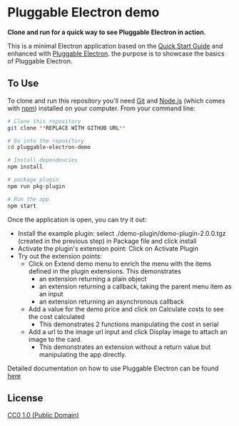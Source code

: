 # Pluggable Electron demo

**Clone and run for a quick way to see Pluggable Electron in action.**

This is a minimal Electron application based on the [Quick Start Guide](https://electronjs.org/docs/tutorial/quick-start)
and enhanced with [Pluggable Electron](https://github.com/dutchigor/pluggable-electron). the purpose is to showcase the basics of Pluggable Electron.

## To Use

To clone and run this repository you'll need [Git](https://git-scm.com) and [Node.js](https://nodejs.org/en/download/) (which comes with [npm](http://npmjs.com)) installed on your computer. From your command line:

```bash
# Clone this repository
git clone **REPLACE WITH GITHUB URL**

# Go into the repository
cd pluggable-electron-demo

# Install dependencies
npm install

# package plugin
npm run pkg-plugin

# Run the app
npm start
```

Once the application is open, you can try it out:

- Install the example plugin: select ./demo-plugin/demo-plugin-2.0.0.tgz (created in the previous step) in Package file and click install
- Activate the plugin's extension point: Click on Activate Plugin
- Try out the extension points:
  - Click on Extend demo menu to enrich the menu with the items defined in the plugin extensions. This demonstrates
    - an extension returning a plain object
    - an extension returning a callback, taking the parent menu item as an input
    - an extension returning an asynchronous callback
  - Add a value for the demo price and click on Calculate costs to see the cost calculated
    - This demonstrates 2 functions manipulating the cost in serial
  - Add a url to the image url input and click Display image to attach an image to the card.
    - This demonstrates an extension without a return value but manipulating the app directly.

Detailed documentation on how to use Pluggable Electron can be found [here](https://github.com/dutchigor/pluggable-electron/wiki)

## License

[CC0 1.0 (Public Domain)](LICENSE.md)
